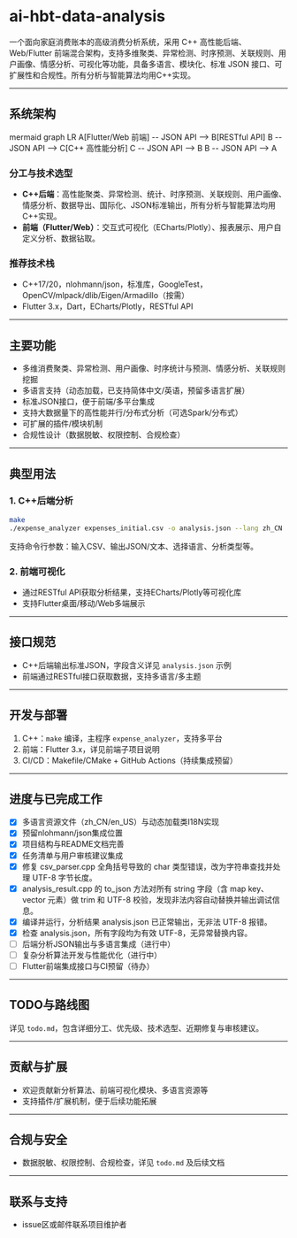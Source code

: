 # ai-hbt-data-analysis

一个面向家庭消费账本的高级消费分析系统，采用 C++ 高性能后端、Web/Flutter 前端混合架构，支持多维聚类、异常检测、时序预测、关联规则、用户画像、情感分析、可视化等功能，具备多语言、模块化、标准 JSON 接口、可扩展性和合规性。所有分析与智能算法均用C++实现。

---

## 系统架构

mermaid
graph LR
    A[Flutter/Web 前端] -- JSON API --> B[RESTful API]
    B -- JSON API --> C[C++ 高性能分析]
    C -- JSON API --> B
    B -- JSON API --> A

### 分工与技术选型
- **C++后端**：高性能聚类、异常检测、统计、时序预测、关联规则、用户画像、情感分析、数据导出、国际化、JSON标准输出，所有分析与智能算法均用C++实现。
- **前端（Flutter/Web）**：交互式可视化（ECharts/Plotly）、报表展示、用户自定义分析、数据钻取。

### 推荐技术栈
- C++17/20，nlohmann/json，标准库，GoogleTest，OpenCV/mlpack/dlib/Eigen/Armadillo（按需）
- Flutter 3.x，Dart，ECharts/Plotly，RESTful API

---

## 主要功能
- 多维消费聚类、异常检测、用户画像、时序统计与预测、情感分析、关联规则挖掘
- 多语言支持（动态加载，已支持简体中文/英语，预留多语言扩展）
- 标准JSON接口，便于前端/多平台集成
- 支持大数据量下的高性能并行/分布式分析（可选Spark/分布式）
- 可扩展的插件/模块机制
- 合规性设计（数据脱敏、权限控制、合规检查）

---

## 典型用法
### 1. C++后端分析
```bash
make
./expense_analyzer expenses_initial.csv -o analysis.json --lang zh_CN
```
支持命令行参数：输入CSV、输出JSON/文本、选择语言、分析类型等。

### 2. 前端可视化
- 通过RESTful API获取分析结果，支持ECharts/Plotly等可视化库
- 支持Flutter桌面/移动/Web多端展示

---

## 接口规范
- C++后端输出标准JSON，字段含义详见 `analysis.json` 示例
- 前端通过RESTful接口获取数据，支持多语言/多主题

---

## 开发与部署
1. C++：`make` 编译，主程序 `expense_analyzer`，支持多平台
2. 前端：Flutter 3.x，详见前端子项目说明
3. CI/CD：Makefile/CMake + GitHub Actions（持续集成预留）

---

## 进度与已完成工作
- [x] 多语言资源文件（zh_CN/en_US）与动态加载类I18N实现
- [x] 预留nlohmann/json集成位置
- [x] 项目结构与README文档完善
- [x] 任务清单与用户审核建议集成
- [x] 修复 csv_parser.cpp 全角括号导致的 char 类型错误，改为字符串查找并处理 UTF-8 字节长度。
- [x] analysis_result.cpp 的 to_json 方法对所有 string 字段（含 map key、vector 元素）做 trim 和 UTF-8 校验，发现非法内容自动替换并输出调试信息。
- [x] 编译并运行，分析结果 analysis.json 已正常输出，无非法 UTF-8 报错。
- [x] 检查 analysis.json，所有字段均为有效 UTF-8，无异常替换内容。
- [ ] 后端分析JSON输出与多语言集成（进行中）
- [ ] 复杂分析算法开发与性能优化（进行中）
- [ ] Flutter前端集成接口与CI预留（待办）

---

## TODO与路线图
详见 `todo.md`，包含详细分工、优先级、技术选型、近期修复与审核建议。

---

## 贡献与扩展
- 欢迎贡献新分析算法、前端可视化模块、多语言资源等
- 支持插件/扩展机制，便于后续功能拓展

---

## 合规与安全
- 数据脱敏、权限控制、合规检查，详见 `todo.md` 及后续文档

---

## 联系与支持
- issue区或邮件联系项目维护者
